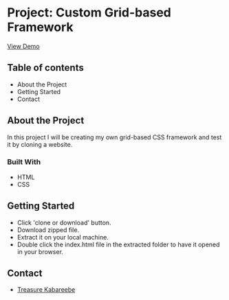 # Project: Custom Grid-based Framework
[View Demo](https://trekab.github.io/grid-based-framework/)

## Table of contents
- About the Project
- Getting Started
- Contact

## About the Project
In this project I will be creating my own grid-based CSS framework and test it by cloning a website.

### Built With
- HTML
- CSS

## Getting Started
- Click 'clone or download' button.
- Download zipped file.
- Extract it on your local machine.
- Double click the index.html file in the extracted folder to have it opened in your browser.

## Contact
* [Treasure Kabareebe](https://github.com/trekab)